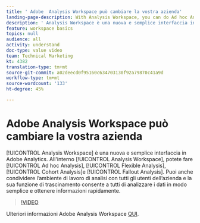 ```yaml
---
title: ' Adobe  Analysis Workspace può cambiare la vostra azienda'
landing-page-description: With Analysis Workspace, you can do Ad hoc Analysis, Flexible Analysis, Cohort Analysis, and Fallout Analysis.
description: ' Analysis Workspace è una nuova e semplice interfaccia in  Adobe Analytics. In  Analysis Workspace potete eseguire analisi ad hoc, analisi flessibile, analisi per coorte e analisi di fallout. Puoi anche condividere l’ambiente di lavoro di analisi con tutti gli utenti dell’azienda e la sua funzione di trascinamento consente a tutti di analizzare i dati in modo semplice e ottenere informazioni rapidamente.'
feature: workspace basics
topics: null
audience: all
activity: understand
doc-type: value video
team: Technical Marketing
kt: 4382
translation-type: tm+mt
source-git-commit: a02deecd0f95160c634703130f92a79870c41a9d
workflow-type: tm+mt
source-wordcount: '133'
ht-degree: 45%

---
```



#  Adobe  Analysis Workspace può cambiare la vostra azienda

[!UICONTROL Analysis Workspace] è una nuova e semplice interfaccia in  Adobe Analytics. All&#39;interno [!UICONTROL Analysis Workspace], potete fare [!UICONTROL Ad hoc Analysis], [!UICONTROL Flexible Analysis], [!UICONTROL Cohort Analysis]e [!UICONTROL Fallout Analysis]. Puoi anche condividere l’ambiente di lavoro di analisi con tutti gli utenti dell’azienda e la sua funzione di trascinamento consente a tutti di analizzare i dati in modo semplice e ottenere informazioni rapidamente.

>[!VIDEO](https://video.tv.adobe.com/v/31501/?quality=12)

Ulteriori informazioni  Adobe  Analysis Workspace [QUI](https://www.adobe.com/analytics/ad-hoc-analysis.html?sdid=T32PLYTV&amp;mv=search).
